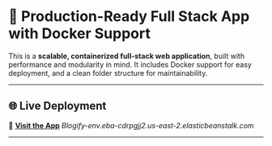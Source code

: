 # 🚀 Production-Ready Full Stack App with Docker Support

This is a **scalable, containerized full-stack web application**, built with performance and modularity in mind. It includes Docker support for easy deployment, and a clean folder structure for maintainability.

---

## 🌐 Live Deployment

🔗 [**Visit the App**](#) *Blogify-env.eba-cdrpgjj2.us-east-2.elasticbeanstalk.com*

---


